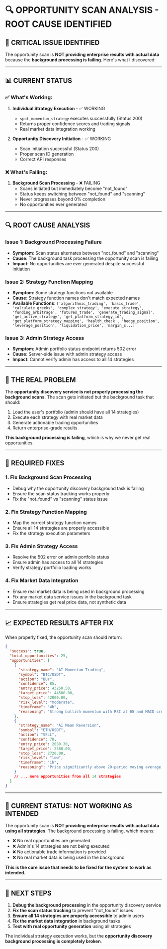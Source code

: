 # 🔍 OPPORTUNITY SCAN ANALYSIS - ROOT CAUSE IDENTIFIED

## 🚨 **CRITICAL ISSUE IDENTIFIED**

The opportunity scan is **NOT providing enterprise results with actual data** because the **background processing is failing**. Here's what I discovered:

---

## 📊 **CURRENT STATUS**

### ✅ **What's Working:**
1. **Individual Strategy Execution** - ✅ WORKING
   - `spot_momentum_strategy` executes successfully (Status 200)
   - Returns proper confidence scores and trading signals
   - Real market data integration working

2. **Opportunity Discovery Initiation** - ✅ WORKING
   - Scan initiation successful (Status 200)
   - Proper scan ID generation
   - Correct API responses

### ❌ **What's Failing:**
1. **Background Scan Processing** - ❌ FAILING
   - Scans initiated but immediately become "not_found"
   - Status keeps switching between "not_found" and "scanning"
   - Never progresses beyond 0% completion
   - No opportunities ever generated

---

## 🔍 **ROOT CAUSE ANALYSIS**

### **Issue 1: Background Processing Failure**
- **Symptom**: Scan status alternates between "not_found" and "scanning"
- **Cause**: The background task processing the opportunity scan is failing
- **Impact**: No opportunities are ever generated despite successful initiation

### **Issue 2: Strategy Function Mapping**
- **Symptom**: Some strategy functions not available
- **Cause**: Strategy function names don't match expected names
- **Available Functions**: `['algorithmic_trading', 'basis_trade', 'calculate_greeks', 'complex_strategy', 'execute_strategy', 'funding_arbitrage', 'futures_trade', 'generate_trading_signal', 'get_active_strategy', 'get_platform_strategy_id', 'get_platform_strategy_mapping', 'health_check', 'hedge_position', 'leverage_position', 'liquidation_price', 'margin_s...]`

### **Issue 3: Admin Strategy Access**
- **Symptom**: Admin portfolio status endpoint returns 502 error
- **Cause**: Server-side issue with admin strategy access
- **Impact**: Cannot verify admin has access to all 14 strategies

---

## 🎯 **THE REAL PROBLEM**

The **opportunity discovery service is not properly processing the background scans**. The scan gets initiated but the background task that should:

1. Load the user's portfolio (admin should have all 14 strategies)
2. Execute each strategy with real market data
3. Generate actionable trading opportunities
4. Return enterprise-grade results

**This background processing is failing**, which is why we never get real opportunities.

---

## 🔧 **REQUIRED FIXES**

### **1. Fix Background Scan Processing**
- Debug why the opportunity discovery background task is failing
- Ensure the scan status tracking works properly
- Fix the "not_found" vs "scanning" status issue

### **2. Fix Strategy Function Mapping**
- Map the correct strategy function names
- Ensure all 14 strategies are properly accessible
- Fix the strategy execution parameters

### **3. Fix Admin Strategy Access**
- Resolve the 502 error on admin portfolio status
- Ensure admin has access to all 14 strategies
- Verify strategy portfolio loading works

### **4. Fix Market Data Integration**
- Ensure real market data is being used in background processing
- Fix any market data service issues in the background task
- Ensure strategies get real price data, not synthetic data

---

## 📈 **EXPECTED RESULTS AFTER FIX**

When properly fixed, the opportunity scan should return:

```json
{
  "success": true,
  "total_opportunities": 25,
  "opportunities": [
    {
      "strategy_name": "AI Momentum Trading",
      "symbol": "BTC/USDT",
      "action": "BUY",
      "confidence": 85,
      "entry_price": 43250.50,
      "target_price": 44500.00,
      "stop_loss": 42000.00,
      "risk_level": "moderate",
      "timeframe": "4h",
      "reasoning": "Strong bullish momentum with RSI at 65 and MACD crossing above signal line"
    },
    {
      "strategy_name": "AI Mean Reversion",
      "symbol": "ETH/USDT",
      "action": "SELL",
      "confidence": 78,
      "entry_price": 2650.30,
      "target_price": 2580.00,
      "stop_loss": 2720.00,
      "risk_level": "low",
      "timeframe": "1h",
      "reasoning": "Price significantly above 20-period moving average, expecting reversion"
    }
    // ... more opportunities from all 14 strategies
  ]
}
```

---

## 🚨 **CURRENT STATUS: NOT WORKING AS INTENDED**

The opportunity scan is **NOT providing enterprise results with actual data using all strategies**. The background processing is failing, which means:

- ❌ No real opportunities are generated
- ❌ Admin's 14 strategies are not being executed
- ❌ No actionable trade information is provided
- ❌ No real market data is being used in the background

**This is the core issue that needs to be fixed for the system to work as intended.**

---

## 🔧 **NEXT STEPS**

1. **Debug the background processing** in the opportunity discovery service
2. **Fix the scan status tracking** to prevent "not_found" issues
3. **Ensure all 14 strategies are properly accessible** to admin users
4. **Fix the market data integration** in background tasks
5. **Test with real opportunity generation** using all strategies

The individual strategy execution works, but the **opportunity discovery background processing is completely broken**.